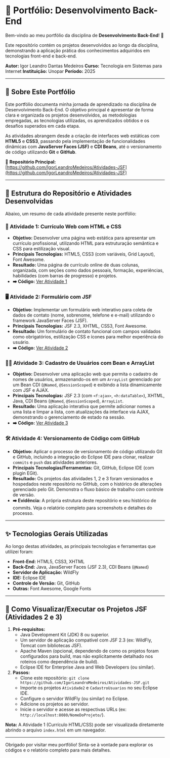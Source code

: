 # 🚀 Portfólio: Desenvolvimento Back-End

Bem-vindo ao meu portfólio da disciplina de **Desenvolvimento Back-End**! 🎉

Este repositório contém os projetos desenvolvidos ao longo da disciplina, demonstrando a aplicação prática dos conhecimentos adquiridos em tecnologias front-end e back-end.

**Autor:** Igor Leandro Dantas Medeiros
**Curso:** Tecnologia em Sistemas para Internet
**Instituição:** Unopar
**Período:** 2025

---

## 📖 Sobre Este Portfólio

Este portfólio documenta minha jornada de aprendizado na disciplina de Desenvolvimento Back-End. O objetivo principal é apresentar de forma clara e organizada os projetos desenvolvidos, as metodologias empregadas, as tecnologias utilizadas, os aprendizados obtidos e os desafios superados em cada etapa.

As atividades abrangem desde a criação de interfaces web estáticas com **HTML5** e **CSS3**, passando pela implementação de funcionalidades dinâmicas com **JavaServer Faces (JSF)** e **CDI Beans**, até o versionamento de código utilizando **Git** e **GitHub**.

🔗 **Repositório Principal:** [https://github.com/IgorLeandroMedeiros/Atividades-JSF](https://github.com/IgorLeandroMedeiros/Atividades-JSF)

---

## 📂 Estrutura do Repositório e Atividades Desenvolvidas

Abaixo, um resumo de cada atividade presente neste portfólio:

### 📝 Atividade 1: Currículo Web com HTML e CSS
* **Objetivo:** Desenvolver uma página web estática para apresentar um currículo profissional, utilizando HTML para estruturação semântica e CSS para estilização visual.
* **Principais Tecnologias:** HTML5, CSS3 (com variáveis, Grid Layout), Font Awesome.
* **Resultado:** Uma página de currículo online de duas colunas, organizada, com seções como dados pessoais, formação, experiências, habilidades (com barras de progresso) e projetos.
* **➡️ Código:** [Ver Atividade 1](./Atividade1/)

### 🖥️ Atividade 2: Formulário com JSF
* **Objetivo:** Implementar um formulário web interativo para coleta de dados de contato (nome, sobrenome, telefone e e-mail) utilizando o framework JavaServer Faces (JSF).
* **Principais Tecnologias:** JSF 2.3, XHTML, CSS3, Font Awesome.
* **Resultado:** Um formulário de contato funcional com campos validados como obrigatórios, estilização CSS e ícones para melhor experiência do usuário.
* **➡️ Código:** [Ver Atividade 2](./Atividade2/)

### 🧑‍💻 Atividade 3: Cadastro de Usuários com Bean e ArrayList
* **Objetivo:** Desenvolver uma aplicação web que permita o cadastro de nomes de usuários, armazenando-os em um `ArrayList` gerenciado por um Bean CDI (`@Named`, `@SessionScoped`) e exibindo a lista dinamicamente com JSF e AJAX.
* **Principais Tecnologias:** JSF 2.3 (com `<f:ajax>`, `<h:dataTable>`), XHTML, Java, CDI Beans (`@Named`, `@SessionScoped`), `ArrayList`.
* **Resultado:** Uma aplicação interativa que permite adicionar nomes a uma lista e limpar a lista, com atualizações da interface via AJAX, demonstrando o gerenciamento de estado na sessão.
* **➡️ Código:** [Ver Atividade 3](./CadastroUsuarios/) 

### 🛠️ Atividade 4: Versionamento de Código com GitHub
* **Objetivo:** Aplicar o processo de versionamento de código utilizando Git e GitHub, incluindo a integração do Eclipse IDE para clonar, realizar `commits` e `push` das atividades anteriores.
* **Principais Tecnologias/Ferramentas:** Git, GitHub, Eclipse IDE (com plugin EGit).
* **Resultado:** Os projetos das atividades 1, 2 e 3 foram versionados e hospedados neste repositório no GitHub, com o histórico de alterações gerenciado pelo Git. Demonstra o fluxo básico de trabalho com controle de versão.
* **➡️ Evidência:** A própria estrutura deste repositório e seu histórico de commits. Veja o relatório completo para screenshots e detalhes do processo.

---

## ✨ Tecnologias Gerais Utilizadas
Ao longo destas atividades, as principais tecnologias e ferramentas que utilizei foram:

* **Front-End:** HTML5, CSS3, XHTML
* **Back-End:** Java, JavaServer Faces (JSF 2.3), CDI Beans (`@Named`)
* **Servidor de Aplicação:** WildFly
* **IDE:** Eclipse IDE
* **Controle de Versão:** Git, GitHub
* **Outras:** Font Awesome, Google Fonts

---

## 🚀 Como Visualizar/Executar os Projetos JSF (Atividades 2 e 3)

1.  **Pré-requisitos:**
    * Java Development Kit (JDK) 8 ou superior.
    * Um servidor de aplicação compatível com JSF 2.3 (ex: WildFly, Tomcat com bibliotecas JSF).
    * Apache Maven (opcional, dependendo de como os projetos foram configurados para build, mas não explicitamente detalhado nos roteiros como dependência de build).
    * Eclipse IDE for Enterprise Java and Web Developers (ou similar).
2.  **Passos:**
    * Clone este repositório: `git clone https://github.com/IgorLeandroMedeiros/Atividades-JSF.git`
    * Importe os projetos `Atividade2` e `CadastroUsuarios`  no seu Eclipse IDE.
    * Configure o servidor WildFly (ou similar) no Eclipse.
    * Adicione os projetos ao servidor.
    * Inicie o servidor e acesse as respectivas URLs (ex: `http://localhost:8080/NomeDoProjeto/`).

**Nota:** A Atividade 1 (Currículo HTML/CSS) pode ser visualizada diretamente abrindo o arquivo `index.html` em um navegador.

---

Obrigado por visitar meu portfólio! Sinta-se à vontade para explorar os códigos e o relatório completo para mais detalhes.

